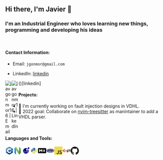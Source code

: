 
## Hi there, I'm Javier 👋

### I'm an Industrial Engineer who loves learning new things, programming and developing his ideas

<br />

#### Contact Information:

- Email: `jgonmor@gmail.com`

- LinkedIn: [linkedin]

<img align="left" alt="javgonmor16 | Email" width="20px" src="https://cdn.jsdelivr.net/npm/simple-icons@v5.24.0/icons/gmail.svg" />
(<img align="left" alt="javgonmor16 | LinkedIn" width="22px" src="https://cdn.jsdelivr.net/npm/simple-icons@v5.24.0/icons/linkedin.svg" />)[linkedin]

<br />

#### Projects:
- 🔭 I'm currently working on fault injection designs in VDHL.
- 🥅 2022 goal: Collaborate on [nvim-treesitter] as manintainer to add a VHDL parser.

<br />

#### Languages and Tools:
<img align="left" alt="C++" width="26px" src="https://raw.githubusercontent.com/github/explore/180320cffc25f4ed1bbdfd33d4db3a66eeeeb358/topics/cpp/cpp.png" />
<img align="left" alt="Neovim" width="26px" src="https://raw.githubusercontent.com/github/explore/26674e638508ac4a4e113ee32d6755ebfa000569/topics/neovim/neovim.png" />
<img align="left" alt="Lua" width="26px" src="https://raw.githubusercontent.com/github/explore/80688e429a7d4ef2fca1e82350fe8e3517d3494d/topics/lua/lua.png" />
<img align="left" alt="Python" width="26px" src="https://raw.githubusercontent.com/github/explore/80688e429a7d4ef2fca1e82350fe8e3517d3494d/topics/python/python.png" />
<img align="left" alt="Markdown" width="26px" src="https://raw.githubusercontent.com/github/explore/80688e429a7d4ef2fca1e82350fe8e3517d3494d/topics/markdown/markdown.png" />
<img align="left" alt="php" width="26px" src="https://raw.githubusercontent.com/github/explore/ccc16358ac4530c6a69b1b80c7223cd2744dea83/topics/php/php.png" />
<img align="left" alt="js" width="26px" src="https://raw.githubusercontent.com/github/explore/80688e429a7d4ef2fca1e82350fe8e3517d3494d/topics/javascript/javascript.png" />
<img align="left" alt="Git" width="26px" src="https://raw.githubusercontent.com/github/explore/80688e429a7d4ef2fca1e82350fe8e3517d3494d/topics/git/git.png" />
<img align="left" alt="GitHub" width="26px" src="https://raw.githubusercontent.com/github/explore/78df643247d429f6cc873026c0622819ad797942/topics/github/github.png" />

<br />
<br />

[linkedin]: https://linkedin.com/in/jgonmor16
[nvim-treesitter]: https://github.com/nvim-treesitter/nvim-treesitter


